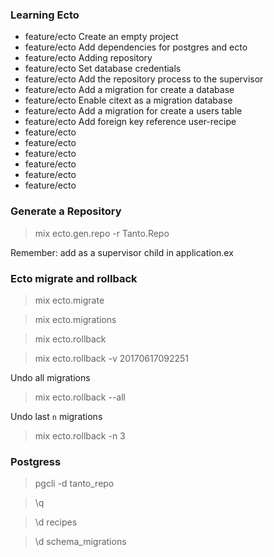  ### Learning Ecto

- feature/ecto Create an empty project
- feature/ecto Add dependencies for postgres and ecto
- feature/ecto Adding repository
- feature/ecto Set database credentials
- feature/ecto Add the repository process to the supervisor
- feature/ecto Add a migration for create a database
- feature/ecto Enable citext as a migration database
- feature/ecto Add a migration for create a users table
- feature/ecto Add foreign key reference user-recipe
- feature/ecto
- feature/ecto
- feature/ecto
- feature/ecto
- feature/ecto
- feature/ecto

### Generate a Repository

> mix ecto.gen.repo -r Tanto.Repo

Remember: add as a supervisor child in application.ex

### Ecto migrate and rollback

> mix ecto.migrate

> mix ecto.migrations

> mix ecto.rollback

> mix ecto.rollback -v 20170617092251

Undo all migrations

> mix ecto.rollback --all

Undo last `n` migrations

> mix ecto.rollback -n 3

### Postgress

> pgcli -d tanto_repo

> \q

> \d recipes

> \d schema_migrations
